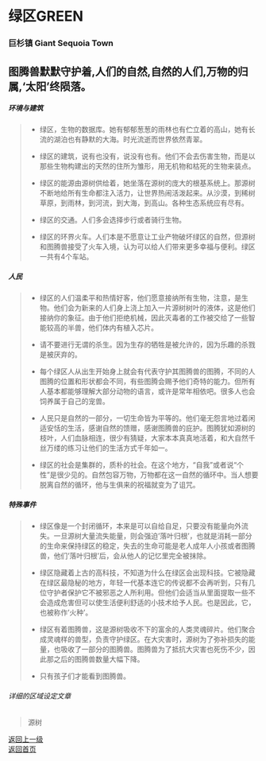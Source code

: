# 绿区GREEN
### 巨杉镇  Giant Sequoia Town 

图腾兽默默守护着,人们的自然,自然的人们,万物的归属,‘太阳’终陨落。
---- 
 
##### 环境与建筑 
 
> -	绿区，生物的数据库。她有郁郁葱葱的雨林也有伫立着的高山，她有长流的湖泊也有静默的大海。时光流逝而世界依然青翠。 
> 
> -	绿区的建筑，说有也没有，说没有也有。他们不会去伤害生物，而是以那些生物构建出的天然的住所为雏形，用无机物和枯死的生物来装点。 
> 
> -	绿区的能源由源树供给着，她坐落在源树的庞大的根基系统上。那源树不断地给所有生命都注入活力，让世界热闹活泼起来。从沙漠，到稀树草原，到雨林，到河流，到大海，到高山。各种生态系统应有尽有。 
> 
> -	绿区的交通。人们多会选择步行或者骑行生物。 
> 
> -	绿区的环界火车。人们本是不愿意让工业产物破坏绿区的自然，但源树和图腾兽接受了火车入境，认为可以给人们带来更多幸福与便利。绿区一共有4个车站。 
 
 
##### 人民 
 
> -	绿区的人们温柔平和热情好客，他们愿意接纳所有生物，注意，是生物。他们会为新来的人们身上浇上加入一片源树树叶的液体，这是他们接纳你的象征。由于他们拒绝机械，因此灭毒者的工作被交给了一些智能较高的半兽，他们体内有植入芯片。 
> 
> -	请不要进行无谓的杀生。因为生存的牺牲是被允许的，因为乐趣的杀戮是被厌弃的。 
> 
> -	每个绿区人从出生开始身上就会有代表守护其图腾兽的图腾，不同的人图腾的位置和形状都会不同，有些图腾会赐予他们奇特的能力。但所有人基本都能够理解大部分动物的语言，或许是常年相依吧。很多人也会饲养属于自己的宠兽。 
> 
> - 人民只是自然的一部分，一切生命皆为平等的。他们毫无怨言地过着闲适安恬的生活，感谢自然的馈赠，感谢图腾兽的庇护。图腾犹如源树的枝叶，人们血脉相连，很少有猜疑，大家本本真真地活着，和大自然千丝万缕的练习让他们的生活方式千年如一。 
> 
> - 绿区的社会是集群的，质朴的社会。在这个地方，“自我”或者说“个性”是很少见的。自然包容万物，万物都在这一自然的循环中。当人想要脱离自然的循环，他与生俱来的祝福就变为了诅咒。
 
##### 特殊事件 
 
> -	绿区像是一个封闭循环，本来是可以自给自足，只要没有能量向外流失。一旦源树大量流失能量，则会强迫’落叶归根’，也就是消耗一部分的生命来保持绿区的稳定，失去的生命可能是老人成年人小孩或者图腾兽，他们’落叶归根’后，会从他人的记忆里完全被抹除。 
> 
> - 绿区隐藏着上古的高科技，不知道为什么在绿区会出现科技。它被隐藏在绿区最隐秘的地方，年轻一代基本连它的传说都不会再听到，只有几位守护者保护它不被邪恶之人所利用。但他们会适当从里面提取一些不会造成危害但可以使生活便利舒适的小技术给予人民。也是因此，它，也被称作’火种’。 
> 
> -	绿区有着图腾兽，这是源树吸收不下的富余的人类灵魂碎片。他们聚合成灵魂样的兽型，负责守护绿区。在大灾害时，源树为了弥补损失的能量，也吸收了一部分的图腾兽。图腾兽为了抵抗大灾害也死伤不少，因此那之后的图腾兽数量大幅下降。 
> 
> -	只有孩子们才能看到图腾兽。 
 
 ###### 详细的区域设定文章
> 源树
> 
  
  
   
 [返回上一级](https://drrlw.github.io/%E5%8C%BA%E5%9F%9F%E5%92%8C%E5%9C%B0%E5%9B%BE)  
 [返回首页](https://drrlw.github.io/index)
